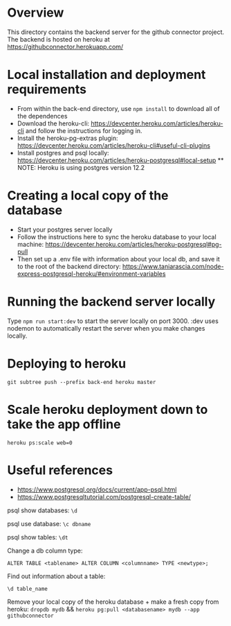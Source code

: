 # Overview
This directory contains the backend server for the github connector project.
The backend is hosted on heroku at https://githubconnector.herokuapp.com/

# Local installation and deployment requirements
* From within the back-end directory, use `npm install` to download all of the dependences
* Download the heroku-cli: https://devcenter.heroku.com/articles/heroku-cli and follow the instructions for logging in.
* Install the heroku-pg-extras plugin: https://devcenter.heroku.com/articles/heroku-cli#useful-cli-plugins
* Install postgres and psql locally: https://devcenter.heroku.com/articles/heroku-postgresql#local-setup
** NOTE: Heroku is using postgres version 12.2

# Creating a local copy of the database
* Start your postgres server locally
* Follow the instructions here to sync the heroku database to your local machine: https://devcenter.heroku.com/articles/heroku-postgresql#pg-pull
* Then set up a .env file with information about your local db, and save it to the root of the backend directory: https://www.taniarascia.com/node-express-postgresql-heroku/#environment-variables

# Running the backend server locally
Type `npm run start:dev` to start the server locally on port 3000.
:dev uses nodemon to automatically restart the server when you make changes locally.

# Deploying to heroku
`git subtree push --prefix back-end heroku master`

# Scale heroku deployment down to take the app offline
`heroku ps:scale web=0`

# Useful references
* https://www.postgresql.org/docs/current/app-psql.html
* https://www.postgresqltutorial.com/postgresql-create-table/

psql show databases:
`\d`

psql use database:
`\c dbname`

psql show tables:
`\dt`

Change a db column type:
```
ALTER TABLE <tablename> ALTER COLUMN <columnname> TYPE <newtype>;
```

Find out information about a table:
```
\d table_name
```

Remove your local copy of the heroku database + make a fresh copy from heroku:
`dropdb mydb` && `heroku pg:pull <databasename> mydb --app githubconnector`

